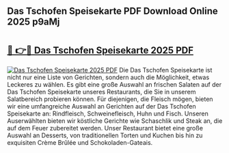 ## Das Tschofen Speisekarte PDF Download Online 2025 p9aMj

# <h2><a href="http://gc6ulq.nevu.top/?p=Das+Tschofen+Speisekarte">🔗 👉🔴 Das Tschofen Speisekarte 2025 PDF</a></h2>

[![Das Tschofen Speisekarte 2025 PDF](https://i.imgur.com/dBaPXMq.png)](http://gc6ulq.nevu.top/?p=Das+Tschofen+Speisekarte)
Die Das Tschofen Speisekarte ist nicht nur eine Liste von Gerichten, sondern auch die Möglichkeit, etwas Leckeres zu wählen. Es gibt eine große Auswahl an frischen Salaten auf der Das Tschofen Speisekarte unseres Restaurants, die Sie in unserem Salatbereich probieren können. Für diejenigen, die Fleisch mögen, bieten wir eine umfangreiche Auswahl an Gerichten auf der Das Tschofen Speisekarte an: Rindfleisch, Schweinefleisch, Huhn und Fisch. Unseren Auserwählten bieten wir köstliche Gerichte wie Schaschlik und Steak an, die auf dem Feuer zubereitet werden. Unser Restaurant bietet eine große Auswahl an Desserts, von traditionellen Torten und Kuchen bis hin zu exquisiten Crème Brûlée und Schokoladen-Gateais.
